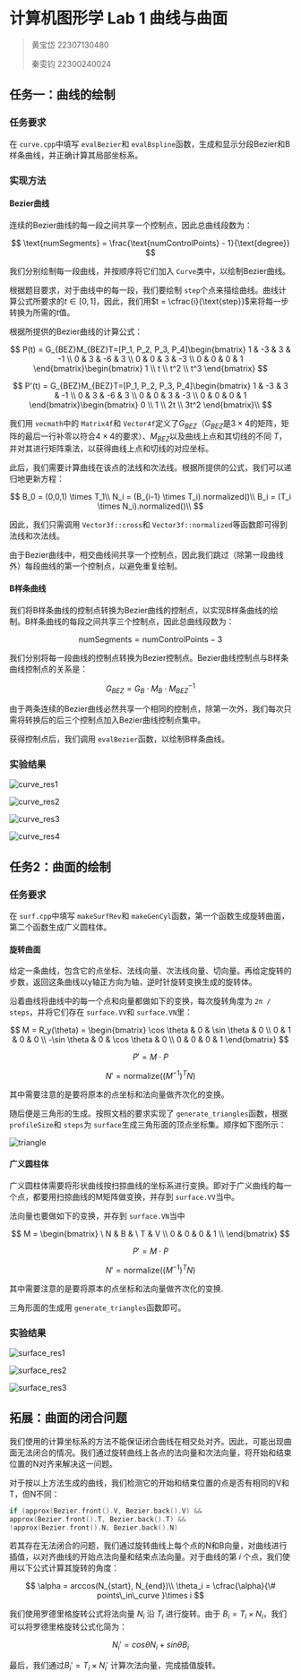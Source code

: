# 计算机图形学 Lab 1 曲线与曲面

> 黄宝岱 22307130480
>
> 秦雯钧 22300240024

## 任务一：曲线的绘制

### 任务要求

在 `curve.cpp`中填写 `evalBezier`和 `evalBspline`函数，生成和显示分段Bezier和B样条曲线，并正确计算其局部坐标系。

### 实现方法

#### Bezier曲线

连续的Bezier曲线的每一段之间共享一个控制点，因此总曲线段数为：

$$
\text{numSegments} = \frac{\text{numControlPoints} - 1}{\text{degree}}
$$

我们分别绘制每一段曲线，并按顺序将它们加入 `Curve`类中，以绘制Bezier曲线。

根据题目要求，对于曲线中的每一段，我们要绘制 `step`个点来描绘曲线。曲线计算公式所要求的$t\in[0,1]$，因此，我们用$t = \cfrac{i}{\text{step}}$来将每一步转换为所需的$t$值。

根据所提供的Bezier曲线的计算公式：

$$
P(t) = G_{BEZ}M_{BEZ}T=[P_1, P_2, P_3, P_4]\begin{bmatrix} 1 & -3 & 3 & -1 \\ 0 & 3 & -6 & 3 \\ 0 & 0 & 3 & -3 \\ 0 & 0 & 0 & 1 \end{bmatrix}\begin{bmatrix} 1 \\ t \\ t^2 \\ t^3 \end{bmatrix}
$$

$$
P'(t) = G_{BEZ}M_{BEZ}T=[P_1, P_2, P_3, P_4]\begin{bmatrix} 1 & -3 & 3 & -1 \\ 0 & 3 & -6 & 3 \\ 0 & 0 & 3 & -3 \\ 0 & 0 & 0 & 1 \end{bmatrix}\begin{bmatrix} 0 \\ 1 \\ 2t \\ 3t^2 \end{bmatrix}\\
$$

我们用 `vecmath`中的 `Matrix4f`和 `Vector4f`定义了$G_{BEZ}$（$G_{BEZ}$是$3\times 4$的矩阵，矩阵的最后一行补零以符合$4\times 4$的要求）、$M_{BEZ}$以及曲线上点和其切线的不同 $T$，并对其进行矩阵乘法，以获得曲线上点和切线的对应坐标。

此后，我们需要计算曲线在该点的法线和次法线。根据所提供的公式，我们可以递归地更新方程：

$$
B_0 = (0,0,1) \times T_1\\
    N_i = (B_{i-1} \times T_i).normalized()\\
    B_i = (T_i \times N_i).normalized()\\
$$

因此，我们只需调用 `Vector3f::cross`和 `Vector3f::normalized`等函数即可得到法线和次法线。

由于Bezier曲线中，相交曲线间共享一个控制点，因此我们跳过（除第一段曲线外）每段曲线的第一个控制点，以避免重复绘制。

#### B样条曲线

我们将B样条曲线的控制点转换为Bezier曲线的控制点，以实现B样条曲线的绘制。B样条曲线的每段之间共享三个控制点，因此总曲线段数为：

$$
\text{numSegments} = \text{numControlPoints} - 3
$$

我们分别将每一段曲线的控制点转换为Bezier控制点。Bezier曲线控制点与B样条曲线控制点的关系是：

$$
G_{BEZ} = G_B\cdot M_B \cdot M_{BEZ}^{-1}
$$

由于两条连续的Bezier曲线必然共享一个相同的控制点，除第一次外，我们每次只需将转换后的后三个控制点加入Bezier曲线控制点集中。

获得控制点后，我们调用 `evalBezier`函数，以绘制B样条曲线。

### 实验结果

![curve_res1](img/curve_res1.PNG)

![curve_res2](img/curve_res2.PNG)

![curve_res3](img/curve_res3.PNG)

![curve_res4](img/curve_res4.PNG)

## 任务2：曲面的绘制

### 任务要求

在 `surf.cpp`中填写 `makeSurfRev`和 `makeGenCyl`函数，第一个函数生成旋转曲面，第二个函数生成广义圆柱体。

#### 旋转曲面

给定一条曲线，包含它的点坐标、法线向量、次法线向量、切向量。再给定旋转的步数，返回这条曲线以y轴正方向为轴，逆时针旋转变换生成的旋转体。

沿着曲线将曲线中的每一个点和向量都做如下的变换，每次旋转角度为 `2π / steps`，并将它们存在 `surface.VV`和 `surface.VN`里：

$$
M = R_y(\theta) = 
\begin{bmatrix}
\cos \theta & 0 & \sin \theta & 0 \\
0 & 1 & 0 & 0 \\
-\sin \theta & 0 & \cos \theta & 0 \\
0 & 0 & 0 & 1
\end{bmatrix}
$$

$$
P' = M \cdot P
$$

$$
N' = \text{normalize}\left((M^{-1})^T N\right)
$$

其中需要注意的是要将原本的点坐标和法向量做齐次化的变换。

随后便是三角形的生成。按照文档的要求实现了 `generate_triangles`函数，根据 `profileSize`和 `steps`为 `surface`生成三角形面的顶点坐标集。顺序如下图所示：

![triangle](img/triangle.png)

#### 广义圆柱体

广义圆柱体需要将形状曲线按扫掠曲线的坐标系进行变换。即对于广义曲线的每一个点，都要用扫掠曲线的M矩阵做变换，并存到 `surface.VV`当中。

法向量也要做如下的变换，并存到 `surface.VN`当中

$$
M  = 
\begin{bmatrix}
\ N & B & \ T  & V \\
0 & 0 & 0 & 1 \\
\end{bmatrix}
$$

$$
P' = M \cdot P
$$

$$
N' = \text{normalize}\left((M^{-1})^T N\right)
$$

其中需要注意的是要将原本的点坐标和法向量做齐次化的变换.

三角形面的生成用 `generate_triangles`函数即可。

### 实验结果

![surface_res1](img/surface_res1.PNG)

![surface_res2](img/surface_res2.PNG)

![surface_res3](img/surface_res3.PNG)

## 拓展：曲面的闭合问题

我们使用的计算坐标系的方法不能保证闭合曲线在相交处对齐。因此，可能出现曲面无法闭合的情况。我们通过旋转曲线上各点的法向量和次法向量，将开始和结束位置的N对齐来解决这一问题。

对于按以上方法生成的曲线，我们检测它的开始和结束位置的点是否有相同的V和T，但N不同：

```cpp
if (approx(Bezier.front().V, Bezier.back().V) &&
approx(Bezier.front().T, Bezier.back().T) &&
!approx(Bezier.front().N, Bezier.back().N)
```

若其存在无法闭合的问题，我们通过旋转曲线上每个点的N和B向量，对曲线进行插值，以对齐曲线的开始点法向量和结束点法向量。对于曲线的第 $i$ 个点，我们使用以下公式计算其旋转的角度：

$$
\alpha = arccos(N_{start}, N_{end})\\
\theta_i = \cfrac{\alpha}{\# points\_in\_curve }\times i
$$

我们使用罗德里格旋转公式将法向量 $N_{i}$ 沿 $T_i$ 进行旋转。由于 $B_i = T_i\times N_i$，我们可以将罗德里格旋转公式化简为：

$$
N_i' = cos\theta N_i+sin\theta B_i
$$

最后，我们通过$B_i'=T_i\times N_i'$ 计算次法向量，完成插值旋转。

